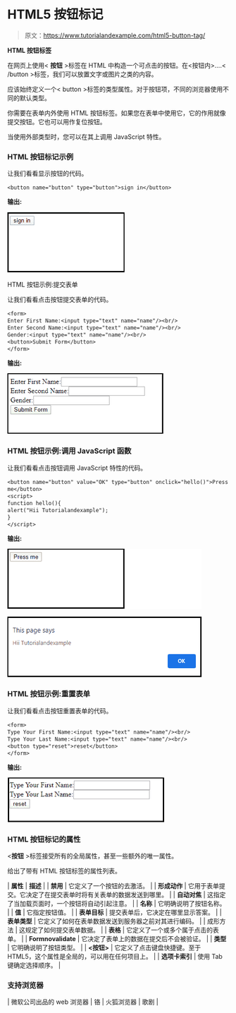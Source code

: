 # HTML5 按钮标记

> 原文：<https://www.tutorialandexample.com/html5-button-tag/>

**HTML 按钮标签**

在网页上使用< **按钮** >标签在 HTML 中构造一个可点击的按钮。在<按钮内>....< /button >标签，我们可以放置文字或图片之类的内容。

应该始终定义一个< button >标签的类型属性。对于按钮项，不同的浏览器使用不同的默认类型。

你需要在表单内外使用 HTML 按钮标签。如果您在表单中使用它，它的作用就像提交按钮。它也可以用作复位按钮。

当使用外部类型时，您可以在其上调用 JavaScript 特性。

### HTML 按钮标记示例

让我们看看显示按钮的代码。

```
<button name="button" type="button">sign in</button>
```

**输出:**

![HTML Button Tag](img/04d860ab3d321de3a2ca24229586edcf.png)

HTML 按钮示例:提交表单

让我们看看点击按钮提交表单的代码。

```
<form>
Enter First Name:<input type="text" name="name"/><br/>
Enter Second Name:<input type="text" name="name"/><br/>
Gender:<input type="text" name="name"/><br/>
<button>Submit Form</button>
</form>
```

**输出:**

![HTML Button Tag](img/efd19098aa751ea4266d7283528b9ba9.png)

### HTML 按钮示例:调用 JavaScript 函数

让我们看看点击按钮调用 JavaScript 特性的代码。

```
<button name="button" value="OK" type="button" onclick="hello()">Press me</button>
<script>
function hello(){ 
alert("Hii Tutorialandexample"); 
} 
</script>
```

**输出:**

![HTML Button Tag](img/31c996190524e82a88791fd788cc06c3.png)

![HTML Button Tag](img/a111ada03ec9f02de531c5baf3c4e4e9.png)

### HTML 按钮示例:重置表单

让我们看看点击按钮重置表单的代码。

```
<form>
Type Your First Name:<input type="text" name="name"/><br/>
Type Your Last Name:<input type="text" name="name"/><br/>
<button type="reset">reset</button>
</form>
```

**输出:**

![HTML Button Tag](img/593871eff87b828a893fc62cf67af5a8.png)

### HTML 按钮标记的属性

<**按钮** >标签接受所有的全局属性，甚至一些额外的唯一属性。

给出了带有 HTML 按钮标签的属性列表。



| **属性** | **描述** |
| **禁用** | 它定义了一个按钮的去激活。 |
| **形成动作** | 它用于表单提交。它决定了在提交表单时将有关表单的数据发送到哪里。 |
| **自动对焦** | 这指定了当加载页面时，一个按钮将自动引起注意。 |
| **名称** | 它明确说明了按钮名称。 |
| **值** | 它指定按钮值。 |
| **表单目标** | 提交表单后，它决定在哪里显示答案。 |
| **表单类型** | 它定义了如何在表单数据发送到服务器之前对其进行编码。 |
| 成形方法 | 这规定了如何提交表单数据。 |
| **表格** | 它定义了一个或多个属于点击的表单。 |
| **Formnovalidate** | 它决定了表单上的数据在提交后不会被验证。 |
| **类型** | 它明确说明了按钮类型。 |
| **<按钮>** | 它定义了点击键盘快捷键。至于 HTML5，这个属性是全局的，可以用在任何项目上。 |
| **选项卡索引** | 使用 Tab 键确定选择顺序。 |



### 支持浏览器



| 微软公司出品的 web 浏览器 | 铬 | 火狐浏览器 | 歌剧 |

